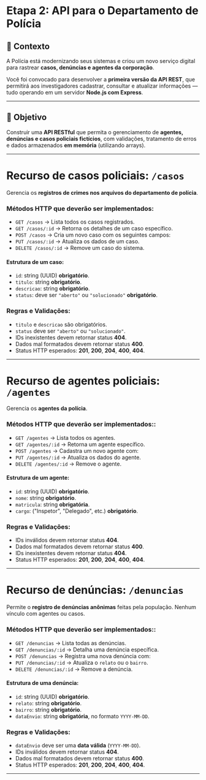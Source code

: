 # Etapa 2: API para o Departamento de Polícia

## 🧩 Contexto

A Polícia está modernizando seus sistemas e criou um novo serviço digital para rastrear **casos, denúncias e agentes da corporação**. 

Você foi convocado para desenvolver a **primeira versão da API REST**, que permitirá aos investigadores cadastrar, consultar e atualizar informações — tudo operando em um servidor **Node.js com Express**.

---

## 🎯 Objetivo

Construir uma **API RESTful** que permita o gerenciamento de **agentes, denúncias e casos policiais fictícios**, com validações, tratamento de erros e dados armazenados **em memória** (utilizando arrays).

---

#  Recurso de casos policiais: `/casos`

Gerencia os **registros de crimes nos arquivos do departamento de polícia**.

### Métodos HTTP que deverão ser implementados:

- `GET /casos` → Lista todos os casos registrados.
- `GET /casos/:id` → Retorna os detalhes de um caso específico.
- `POST /casos` → Cria um novo caso com os seguintes campos:
- `PUT /casos/:id` → Atualiza os dados de um caso.
- `DELETE /casos/:id` → Remove um caso do sistema.
#### Estrutura de um caso:
  - `id`: string (UUID) **obrigatório**.
  - `titulo`: string **obrigatório**.
  - `descricao`: string **obrigatório**.
  - `status`: deve ser `"aberto"` ou `"solucionado"` **obrigatório**.

### Regras e Validações:

- `titulo` e `descricao` são obrigatórios.
- `status` deve ser `"aberto"` ou `"solucionado"`.
- IDs inexistentes devem retornar status **404**.
- Dados mal formatados devem retornar status **400**.
- Status HTTP esperados: **201**, **200**, **204**, **400**, **404**.

---

#  Recurso de agentes policiais: `/agentes`

Gerencia os **agentes da polícia**.

### Métodos HTTP que deverão ser implementados::

- `GET /agentes` → Lista todos os agentes.
- `GET /agentes/:id` → Retorna um agente específico.
- `POST /agentes` → Cadastra um novo agente com:
- `PUT /agentes/:id` → Atualiza os dados do agente.
- `DELETE /agentes/:id` → Remove o agente.
#### Estrutura de um agente:
  - `id`: string (UUID) **obrigatório**.
  - `nome`: string **obrigatório**.
  - `matricula`: string **obrigatória**.
  - `cargo`: ("Inspetor", "Delegado", etc.) **obrigatório**.

### Regras e Validações:

- IDs inválidos devem retornar status **404**.
- Dados mal formatados devem retornar status **400**.
- IDs inexistentes devem retornar status **404**.
- Status HTTP esperados: **201**, **200**, **204**, **400**, **404**.


---

#  Recurso de denúncias: `/denuncias`

Permite o **registro de denúncias anônimas** feitas pela população. Nenhum vínculo com agentes ou casos.

### Métodos HTTP que deverão ser implementados::

- `GET /denuncias` → Lista todas as denúncias.
- `GET /denuncias/:id` → Detalha uma denúncia específica.
- `POST /denuncias` → Registra uma nova denúncia com:
- `PUT /denuncias/:id` → Atualiza o `relato` ou o `bairro`.
- `DELETE /denuncias/:id` → Remove a denúncia.

#### Estrutura de uma denúncia:
  - `id`: string (UUID) **obrigatório**.
  - `relato`: string **obrigatório**.
  - `bairro`: string **obrigatório**.
  - `dataEnvio`: string **obrigatória**, no formato `YYYY-MM-DD`.

### Regras e Validações:

- `dataEnvio` deve ser uma **data válida** (`YYYY-MM-DD`).
- IDs inválidos devem retornar status **404**.
- Dados mal formatados devem retornar status **400**.
- Status HTTP esperados: **201**, **200**, **204**, **400**, **404**.


---


